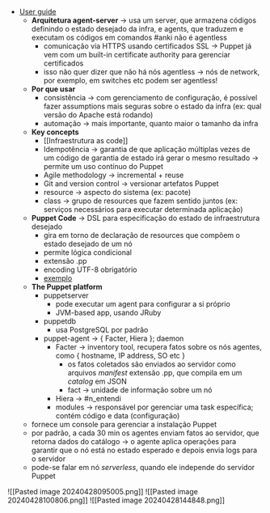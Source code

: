 * [User guide](https://www.puppet.com/docs/pe/2023.6/pe_user_guide.html)
	* **Arquitetura agent-server** -> usa um server, que armazena códigos definindo o estado desejado da infra, e agents, que traduzem e executam os códigos em comandos #anki não é agentless
		* comunicação via HTTPS usando certificados SSL -> Puppet já vem com um built-in certificate authority para gerenciar certificados
		* isso não quer dizer que não há nós agentless -> nós de network, por exemplo, em switches etc podem ser agentless!
	* **Por que usar**
		* consistência -> com gerenciamento de configuração, é possível fazer assumptions mais seguras sobre o estado da infra (ex: qual versão do Apache está rodando)
		* automação -> mais importante, quanto maior o tamanho da infra
	* **Key concepts**
		* [[Infraestrutura as code]]
		* Idempotência -> garantia de que aplicação múltiplas vezes de um código de garantia de estado irá gerar o mesmo resultado -> permite um uso contínuo do Puppet
		* Agile methodology -> incremental + reuse
		* Git and version control -> versionar artefatos Puppet
		* resource -> aspecto do sistema (ex: pacote)
		* class -> grupo de resources que fazem sentido juntos (ex: serviços necessários para executar determinada aplicação)
	* **Puppet Code** -> DSL para especificação do estado de infraestrutura desejado
		* gira em torno de declaração de resources que compõem o estado desejado de um nó
		* permite lógica condicional
		* extensão .pp
		* encoding UTF-8 obrigatório
		* [exemplo](https://www.puppet.com/docs/puppet/7/intro_puppet_language_and_code#lang_manifests-manifest-example)
	* **The Puppet platform**
		* puppetserver
			* pode executar um agent para configurar a si próprio
			* JVM-based app, usando JRuby
		* puppetdb
			* usa PostgreSQL por padrão
		* puppet-agent -> { Facter, Hiera }; daemon
			* Facter -> inventory tool, recupera fatos sobre os nós agentes, como { hostname, IP address, SO etc }
				* os fatos coletados são enviados ao servidor como arquivos *manifest* extensão .pp, que compila em um *catalog* em JSON
				* fact -> unidade de informação sobre um nó
			* Hiera -> #n_entendi 
			* modules -> responsável por gerenciar uma task específica; contém código e data (configuração)
	* fornece um console para gerenciar a instalação Puppet
	* por padrão, a cada 30 min os agentes enviam fatos ao servidor, que retorna dados do catálogo -> o agente aplica operações para garantir que o nó está no estado esperado e depois envia logs para o servidor
	* pode-se falar em nó *serverless*, quando ele independe do servidor Puppet


![[Pasted image 20240428095005.png]]
![[Pasted image 20240428100806.png]]
![[Pasted image 20240428144848.png]]